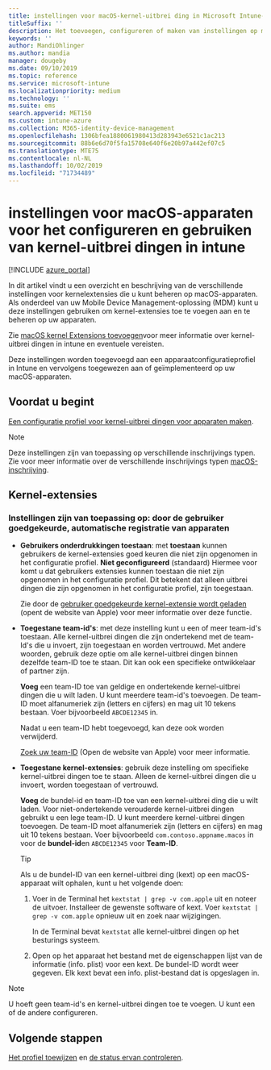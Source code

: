 ```yaml
---
title: instellingen voor macOS-kernel-uitbrei ding in Microsoft Intune-Azure | Microsoft Docs
titleSuffix: ''
description: Het toevoegen, configureren of maken van instellingen op macOS-apparaten voor het gebruik van kernel-extensies. U kunt ook toestaan dat gebruikers goedgekeurde extensies overschrijven, alle uitbrei dingen van een team-ID toestaan of specifieke extensies of apps toestaan in Microsoft Intune.
keywords: ''
author: MandiOhlinger
ms.author: mandia
manager: dougeby
ms.date: 09/10/2019
ms.topic: reference
ms.service: microsoft-intune
ms.localizationpriority: medium
ms.technology: ''
ms.suite: ems
search.appverid: MET150
ms.custom: intune-azure
ms.collection: M365-identity-device-management
ms.openlocfilehash: 1306bfea1880061980413d283943e6521c1ac213
ms.sourcegitcommit: 88b6e6d70f5fa15708e640f6e20b97a442ef07c5
ms.translationtype: MTE75
ms.contentlocale: nl-NL
ms.lasthandoff: 10/02/2019
ms.locfileid: "71734489"
---
```

# <a name="macos-device-settings-to-configure-and-use-kernel-extensions-in-intune"></a>instellingen voor macOS-apparaten voor het configureren en gebruiken van kernel-uitbrei dingen in intune

[!INCLUDE [azure_portal](../includes/azure_portal.md)]

In dit artikel vindt u een overzicht en beschrijving van de verschillende instellingen voor kernelextensies die u kunt beheren op macOS-apparaten. Als onderdeel van uw Mobile Device Management-oplossing (MDM) kunt u deze instellingen gebruiken om kernel-extensies toe te voegen aan en te beheren op uw apparaten.

Zie [macOS kernel Extensions toevoegen](../kernel-extensions-overview-macos.md)voor meer informatie over kernel-uitbrei dingen in intune en eventuele vereisten.

Deze instellingen worden toegevoegd aan een apparaatconfiguratieprofiel in Intune en vervolgens toegewezen aan of geïmplementeerd op uw macOS-apparaten.

## <a name="before-you-begin"></a>Voordat u begint

[Een configuratie profiel voor kernel-uitbrei dingen voor apparaten maken](../kernel-extensions-overview-macos.md).

> [!NOTE]
> Deze instellingen zijn van toepassing op verschillende inschrijvings typen. Zie voor meer informatie over de verschillende inschrijvings typen [macOS-inschrijving](../macos-enroll.md).

## <a name="kernel-extensions"></a>Kernel-extensies

### <a name="settings-apply-to-user-approved-automated-device-enrollment"></a>Instellingen zijn van toepassing op: door de gebruiker goedgekeurde, automatische registratie van apparaten

- **Gebruikers onderdrukkingen toestaan**: met **toestaan** kunnen gebruikers de kernel-extensies goed keuren die niet zijn opgenomen in het configuratie profiel. **Niet geconfigureerd** (standaard) Hiermee voor komt u dat gebruikers extensies kunnen toestaan die niet zijn opgenomen in het configuratie profiel. Dit betekent dat alleen uitbrei dingen die zijn opgenomen in het configuratie profiel, zijn toegestaan.

  Zie door de [gebruiker goedgekeurde kernel-extensie wordt geladen](https://developer.apple.com/library/archive/technotes/tn2459/_index.html) (opent de website van Apple) voor meer informatie over deze functie.

- **Toegestane team-id's**: met deze instelling kunt u een of meer team-id's toestaan. Alle kernel-uitbrei dingen die zijn ondertekend met de team-Id's die u invoert, zijn toegestaan en worden vertrouwd. Met andere woorden, gebruik deze optie om alle kernel-uitbrei dingen binnen dezelfde team-ID toe te staan. Dit kan ook een specifieke ontwikkelaar of partner zijn.

  **Voeg** een team-ID toe van geldige en ondertekende kernel-uitbrei dingen die u wilt laden. U kunt meerdere team-id's toevoegen. De team-ID moet alfanumeriek zijn (letters en cijfers) en mag uit 10 tekens bestaan. Voer bijvoorbeeld `ABCDE12345` in.

  Nadat u een team-ID hebt toegevoegd, kan deze ook worden verwijderd.

  [Zoek uw team-ID](https://help.apple.com/developer-account/#/dev55c3c710c) (Open de website van Apple) voor meer informatie.

- **Toegestane kernel-extensies**: gebruik deze instelling om specifieke kernel-uitbrei dingen toe te staan. Alleen de kernel-uitbrei dingen die u invoert, worden toegestaan of vertrouwd. 

  **Voeg** de bundel-id en team-ID toe van een kernel-uitbrei ding die u wilt laden. Voor niet-ondertekende verouderde kernel-uitbrei dingen gebruikt u een lege team-ID. U kunt meerdere kernel-uitbrei dingen toevoegen. De team-ID moet alfanumeriek zijn (letters en cijfers) en mag uit 10 tekens bestaan. Voer bijvoorbeeld `com.contoso.appname.macos` in voor de **bundel-id**en `ABCDE12345` voor **Team-ID**.

  > [!TIP]
  > Als u de bundel-ID van een kernel-uitbrei ding (kext) op een macOS-apparaat wilt ophalen, kunt u het volgende doen:
  >
  > 1. Voer in de Terminal het `kextstat | grep -v com.apple` uit en noteer de uitvoer. Installeer de gewenste software of kext. Voer `kextstat | grep -v com.apple` opnieuw uit en zoek naar wijzigingen.
  >
  >    In de Terminal bevat `kextstat` alle kernel-uitbrei dingen op het besturings systeem. 
  >
  > 2. Open op het apparaat het bestand met de eigenschappen lijst van de informatie (info. plist) voor een kext. De bundel-ID wordt weer gegeven. Elk kext bevat een info. plist-bestand dat is opgeslagen in. 

> [!NOTE]
> U hoeft geen team-id's en kernel-uitbrei dingen toe te voegen. U kunt een of de andere configureren.

## <a name="next-steps"></a>Volgende stappen

[Het profiel toewijzen](../device-profile-assign.md) en [de status ervan controleren](../device-profile-monitor.md).
